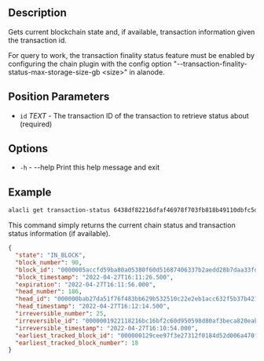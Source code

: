 ## Description

Gets current blockchain state and, if available, transaction information given the transaction id.

For query to work, the transaction finality status feature must be enabled by configuring
the chain plugin with the config option "--transaction-finality-status-max-storage-size-gb \<size\>"
in alanode.

## Position Parameters

- `id` _TEXT_ - The transaction ID of the transaction to retrieve status about (required)

## Options

- `-h` - --help Print this help message and exit

## Example

```sh
alacli get transaction-status 6438df82216dfaf46978f703fb818b49110dbfc5d9b521b5d08c342277438b29
```

This command simply returns the current chain status and transaction status information (if available).

```json
{
  "state": "IN_BLOCK",
  "block_number": 90,
  "block_id": "0000005accfd59ba80a05380f60d51687406337b2aedd28b7daa33fdb8c16b5a",
  "block_timestamp": "2022-04-27T16:11:26.500",
  "expiration": "2022-04-27T16:11:56.000",
  "head_number": 186,
  "head_id": "000000bab27da51f76f483bb629b532510c22e2eb1acc632f5b37b421adecf63",
  "head_timestamp": "2022-04-27T16:12:14.500",
  "irreversible_number": 25,
  "irreversible_id": "0000001922118216bc16bf2c60d950598d80af3beca820eab751f7beecdb29e4",
  "irreversible_timestamp": "2022-04-27T16:10:54.000",
  "earliest_tracked_block_id": "000000129cee97f3e27312f0184d52d006a470f0e620553dfb4c5b4f3c856ab2",
  "earliest_tracked_block_number": 18
}
```
